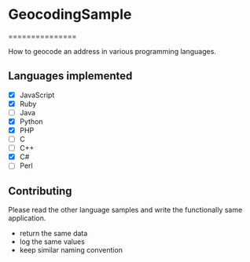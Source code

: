 # GeocodingSample
===============

How to geocode an address in various programming languages.

## Languages implemented

- [x] JavaScript  
- [x] Ruby  
- [ ] Java  
- [x] Python  
- [x] PHP  
- [ ] C  
- [ ] C++
- [x] C#  
- [ ] Perl  

## Contributing
Please read the other language samples and write the functionally same application. 

- return the same data
- log the same values
- keep similar naming convention
